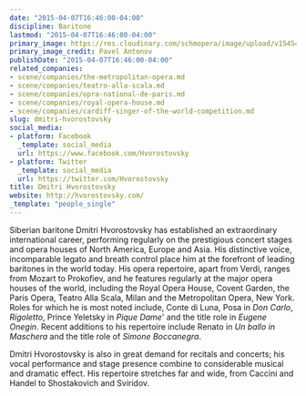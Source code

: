 ```yaml
---
date: "2015-04-07T16:46:00-04:00"
discipline: Baritone
lastmod: "2015-04-07T16:46:00-04:00"
primary_image: https://res.cloudinary.com/schmopera/image/upload/v1545409169/media/webhook-uploads/1428439514217/MG_6282-558x850.jpg.jpg
primary_image_credit: Pavel Antonov
publishDate: "2015-04-07T16:46:00-04:00"
related_companies:
- scene/companies/the-metropolitan-opera.md
- scene/companies/teatro-alla-scala.md
- scene/companies/opra-national-de-paris.md
- scene/companies/royal-opera-house.md
- scene/companies/cardiff-singer-of-the-world-competition.md
slug: dmitri-hvorostovsky
social_media:
- platform: Facebook
  _template: social_media
  url: https://www.facebook.com/Hvorostovsky
- platform: Twitter
  _template: social_media
  url: https://twitter.com/Hvorostovsky
title: Dmitri Hvorostovsky
website: http://hvorostovsky.com/
_template: "people_single"
---
```


<p>
	Siberian baritone Dmitri Hvorostovsky has established an extraordinary international career, performing regularly on the prestigious concert stages and opera houses of North America, Europe and Asia. His distinctive voice, incomparable legato and breath control place him at the forefront of leading baritones in the world today. His opera repertoire, apart from Verdi, ranges from Mozart to Prokofiev, and he features regularly at the major opera houses of the world, including the Royal Opera House, Covent Garden, the Paris Opera, Teatro Alla Scala, Milan and the Metropolitan Opera, New York. Roles for which he is most noted include, Conte di Luna, Posa in <em>Don Carlo</em>, <em>Rigoletto</em>, Prince Yeletsky in <em>Pique Dame</em>' and the title role in <em>Eugene Onegin</em>. Recent additions to his repertoire include Renato in <em>Un ballo in Maschera</em> and the title role of <em>Simone Boccanegra</em>.
</p>
<p>
	Dmitri Hvorostovsky is also in great demand for recitals and concerts; his vocal performance and stage presence combine to considerable musical and dramatic effect. His repertoire stretches far and wide, from Caccini and Handel to Shostakovich and Sviridov.
</p>
